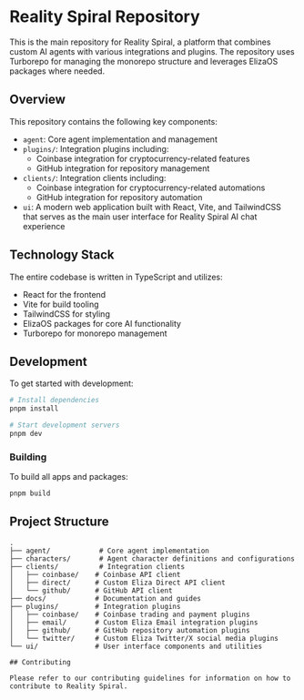 # Reality Spiral Repository

This is the main repository for Reality Spiral, a platform that combines custom AI agents with various integrations and plugins. The repository uses Turborepo for managing the monorepo structure and leverages ElizaOS packages where needed.

## Overview

This repository contains the following key components:

- `agent`: Core agent implementation and management
- `plugins/`: Integration plugins including:
  - Coinbase integration for cryptocurrency-related features
  - GitHub integration for repository management
- `clients/`: Integration clients including:
  - Coinbase integration for cryptocurrency-related automations
  - GitHub integration for repository automation
- `ui`: A modern web application built with React, Vite, and TailwindCSS that serves as the main user interface for Reality Spiral AI chat experience

## Technology Stack

The entire codebase is written in TypeScript and utilizes:
- React for the frontend
- Vite for build tooling
- TailwindCSS for styling
- ElizaOS packages for core AI functionality
- Turborepo for monorepo management

## Development

To get started with development:

```sh
# Install dependencies
pnpm install

# Start development servers
pnpm dev
```

### Building

To build all apps and packages:

```sh
pnpm build
```

## Project Structure

```
.
├── agent/            # Core agent implementation
├── characters/       # Agent character definitions and configurations
├── clients/          # Integration clients
│   ├── coinbase/    # Coinbase API client
│   ├── direct/      # Custom Eliza Direct API client
│   └── github/      # GitHub API client
├── docs/            # Documentation and guides
├── plugins/         # Integration plugins
│   ├── coinbase/    # Coinbase trading and payment plugins
│   ├── email/       # Custom Eliza Email integration plugins
│   ├── github/      # GitHub repository automation plugins
│   └── twitter/     # Custom Eliza Twitter/X social media plugins
└── ui/              # User interface components and utilities

## Contributing

Please refer to our contributing guidelines for information on how to contribute to Reality Spiral.
